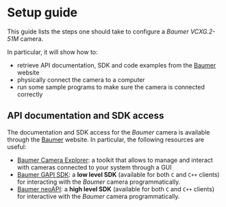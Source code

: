 # Setup guide
This guide lists the steps one should take to configure a _Baumer VCXG.2-51M_ camera.

In particular, it will show how to:
 * retrieve API documentation, SDK and code examples from the [Baumer](https://www.baumer.com) website
 * physically connect the camera to a computer
 * run some sample programs to make sure the camera is connected correctly
  
## API documentation and SDK access
The documentation and SDK access for the _Baumer_ camera is available through the [Baumer](https://www.baumer.com) website. In particular, the following resources are useful:
 * [Baumer Camera Explorer](https://www.baumer.com/ch/en/product-overview/industrial-cameras-image-processing/software/baumer-camera-explorer/c/42504): a toolkit that allows to manage and interact with cameras connected to your system through a GUI
 * [Baumer GAPI SDK](https://www.baumer.com/ch/en/product-overview/industrial-cameras-image-processing/software/baumer-gapi-sdk/c/14174): a **low level SDK** (available for both `C` and `C++` clients) for interacting with the _Baumer_ camera programmatically.
 * [Baumer neoAPI](https://www.baumer.com/ch/en/product-overview/industrial-cameras-image-processing/software/baumer-neoapi/c/42528): a **high level SDK** (available for both `C`  and `C++` clients) for interactive with the _Baumer_ camera programmatically.

